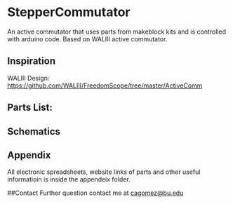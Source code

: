 # StepperCommutator
An active commutator that uses parts from makeblock kits and is controlled with arduino code. Based on WALIII active commutator.

## Inspiration
WALIII Design: 
https://github.com/WALIII/FreedomScope/tree/master/ActiveComm

## Parts List:

## Schematics

## Appendix 
All electronic spreadsheets, website links of parts and other useful informatioin is inside the appendeix folder.

##Contact
Further question contact me at cagomez@bu.edu



